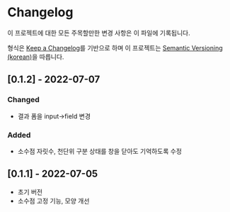 # Changelog

이 프로젝트에 대한 모든 주목할만한 변경 사항은 이 파일에 기록됩니다.

형식은 [Keep a Changelog]를 기반으로 하며 이 프로젝트는 [Semantic Versioning (korean)]을 따릅니다.

## [0.1.2] - 2022-07-07

### Changed

- 결과 폼을 input->field 변경

### Added

- 소수점 자릿수, 천단위 구분 상태를 창을 닫아도 기억하도록 수정

## [0.1.1] - 2022-07-05

- 초기 버전
- 소수점 고정 기능, 모양 개선

<!-- Links -->
[keep a changelog]: https://keepachangelog.com/ko/1.0.0/
[semantic versioning (korean)]: https://semver.org/lang/ko/
